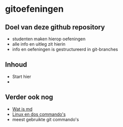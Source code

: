 # gitoefeningen
## Doel van deze github repository 
* studenten maken hierop oefeningen
* alle info en uitleg zit hierin 
* info en oefeningen is gestructureerd in git-branches 

## Inhoud
* Start hier 
* 

## Verder ook nog   
* [Wat is md](allerlei/wat_is_md.md)
* [Linux en dos commando's](allerlei/linkux_en_dos_commandos.md) 
* meest gebruikte git commando's 